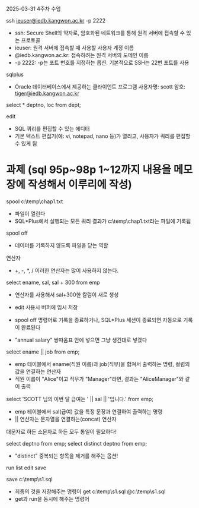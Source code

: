 2025-03-31 4주차 수업

ssh ieuser@iedb.kangwon.ac.kr -p 2222
 - ssh: Secure Shell의 약자로, 암호화된 네트워크를 통해 원격 서버에 접속할 수 있는 프로토콜
 - ieuser: 원격 서버에 접속할 때 사용할 사용자 계정 이름
 - @iedb.kangwon.ac.kr: 접속하려는 원격 서버의 도메인 이름
 - -p 2222: -p는 포트 번호를 지정하는 옵션. 기본적으로 SSH는 22번 포트를 사용
   
sqlplus 
 - Oracle 데이터베이스에서 제공하는 클라이언트 프로그램 
사용자명: scott
암호: tiger@iedb.kangwon.ac.kr

select * deptno, loc from dept;

edit
 - SQL 쿼리를 편집할 수 있는 에디터
 - 기본 텍스트 편집기(예: vi, notepad, nano 등)가 열리고, 사용자가 쿼리를 편집할 수 있게 됨

# 과제 (sql 95p~98p 1~12까지 내용을 메모장에 작성해서 이루리에 작성) 
spool c:\temp\chap1.txt
 - 파일이 열린다
 - SQL*Plus에서 실행되는 모든 쿼리 결과가 c:\temp\chap1.txt라는 파일에 기록됩

 spool off 
  - 데이터를 기록하지 않도록 파일을 닫는 역할

연산자
 - +, -, *, / 이러한 연산자는 많이 사용하지 않는다.

select ename, sal, sal + 300 from emp
 - 연산자를 사용해서 sal+300한 칼럼이 새로 생성

- edit 사용시 버퍼에 임시 저장
- spool off 명령어로 기록을 종료하거나, SQL*Plus 세션이 종료되면 자동으로 기록이 완료된다
- "annual salary" 쌍따움표 안에 넣으면 그냥 생긴대로 넣겠다

select ename || job from emp; 
 - emp 테이블에서 ename(직원 이름)과 job(직무)을 합쳐서 출력하는 명령, 컬럼의 값을 연결하는 연산자
 - 직원 이름이 "Alice"이고 직무가 "Manager"라면, 결과는 "AliceManager"와 같이 출력

select 'SCOTT 님의 이번 달 급여는 ' || sal || '입니다.' from emp;
 - emp 테이블에서 sal(급여) 값을 특정 문장과 연결하여 출력하는 명령
 - || 연산자는 문자열을 연결하는(concat) 연산자

대문자로 하든 소문자로 하든 모두 통일이 필요하다!

select deptno from emp;
select distinct deptno from emp;
 - "distinct" 중복되는 항목을 제거를 해주는 옵션!

run list edit save

save c:\temp\s1.sql
 - 최종의 것을 저장해주는 명령어
get c:\temp\s1.sql
@c:\temp\s1.sql
 - get과 run을 동시에 해주는 명령어
